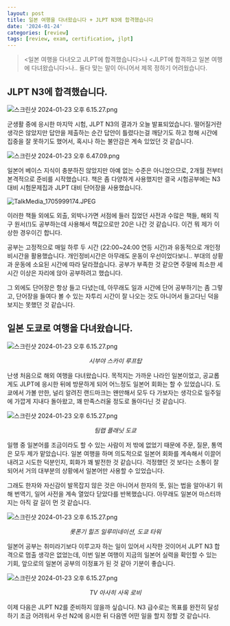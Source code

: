 ```yaml
---
layout: post
title: 일본 여행을 다녀왔습니다 + JLPT N3에 합격했습니다
date: '2024-01-24'
categories: [review]
tags: [review, exam, certification, jlpt]
---
```


<style>
  .img-caption {
    text-align: center;
    font-style: italic;
  }
</style>

> &lt;일본 여행을 다녀오고 JLPT에 합격했습니다&gt;나 &lt;JLPT에 합격하고 일본 여행에 다녀왔습니다&gt;나.. 둘다 맞는 말이 아니어서 제목 정하기 어려웠습니다.

## JLPT N3에 합격했습니다.

![스크린샷 2024-01-23 오후 6.15.27.png](/static/posts/2024-01-24-passed-jlpt-n3-+-visited-japan/스크린샷%202024-01-23%20오후%206.15.27.png)  

군생활 중에 응시한 마지막 시험, JLPT N3의 결과가 오늘 발표되었습니다. 떨어질거란 생각은 않았지만 답안을 제출하는 순간 답안이 틀렸다는걸 깨닫기도 하고 청해 시간에 집중을 잘 못하기도 했어서, 혹시나 하는 불안감은 계속 있었던 것 같습니다.

![스크린샷 2024-01-23 오후 6.47.09.png](/static/posts/2024-01-24-passed-jlpt-n3-+-visited-japan/스크린샷%202024-01-23%20오후%206.47.09.png)  

일본어 베이스 지식이 충분하진 않았지만 아예 없는 수준은 아니었으므로, 2개월 전부터 본격적으로 준비를 시작했습니다. 책은 좀 다양하게 사용했지만 결국 시험공부에는 N3 대비 시험문제집과 JLPT 대비 단어장을 사용했습니다. 

![TalkMedia_1705999174.JPEG](/static/posts/2024-01-24-passed-jlpt-n3-+-visited-japan/TalkMedia_1705999174.JPEG)  

이러한 책들 외에도 외출, 외박나가면 서점에 들러 집었던 사전과 수많은 책들, 해외 직구 원서(!)도 공부하는데 사용해서 책값으로만 20은 나간 것 같습니다. 이건 뭐 제가 이상한 경우이긴 합니다.

공부는 고정적으로 매일 하루 두 시간 (22:00~24:00 연등 시간)과 유동적으로 개인정비시간을 활용했습니다. 개인정비시간은 아무래도 운동이 우선이었다보니.. 부대의 상황과 운동에 소요된 시간에 따라 달라졌습니다. 공부가 부족한 것 같으면 주말에 최소한 세시간 이상은 자리에 앉아 공부하려고 했습니다.

그 외에도 단어장은 항상 들고 다녔는데, 아무래도 일과 시간에 단어 공부하기는 좀 그렇고, 단어장을 들여다 볼 수 있는 자투리 시간이 잘 나오는 것도 아니어서 들고다닌 덕을 보지는 못했던 것 같습니다.

## 일본 도쿄로 여행을 다녀왔습니다.

![스크린샷 2024-01-23 오후 6.15.27.png](/static/posts/2024-01-24-passed-jlpt-n3-+-visited-japan/KakaoTalk_Photo_2024-01-24-14-12-12-1.jpeg)  
<p class="img-caption">시부야 스카이 루프탑</p>

난생 처음으로 해외 여행을 다녀왔습니다. 목적지는 가까운 나라인 일본이었고, 공교롭게도 JLPT에 응시한 뒤에 방문하게 되어 어느정도 일본어 회화는 할 수 있었습니다. 도쿄에서 가볼 만한, 널리 알려진 랜드마크는 왠만해서 모두 다 가보자는 생각으로 일주일에 가깝게 지내다 돌아왔고, 꽤 만족스러울 정도로 돌아다닌 것 같습니다.

![스크린샷 2024-01-23 오후 6.15.27.png](/static/posts/2024-01-24-passed-jlpt-n3-+-visited-japan/KakaoTalk_Photo_2024-01-24-14-12-12-2.jpeg)
<p class="img-caption">팀랩 플래닛  도쿄</p>

일행 중 일본어를 조금이라도 할 수 있는 사람이 저 밖에 없었기 때문에 주문, 질문, 통역은 모두 제가 맡았습니다. 일본 여행을 하며 의도적으로 일본어 회화를 계속해서 이끌어내려고 시도한 덕분인지, 회화가 꽤 발전한 것 같습니다. 걱정했던 것 보다는 소통이 잘 되어서 거의 대부분의 상황에서 일본어만 사용할 수 있었습니다.  

그래도 한자와 자신감이 발목잡지 않은 것은 아니어서 한자의 뜻, 읽는 법을 알아내기 위해 번역기, 일어 사전을 계속 열었다 닫았다를 반복했습니다. 아무래도 일본어 마스터까지는 아직 갈 길이 먼 것 같습니다.  

![스크린샷 2024-01-23 오후 6.15.27.png](/static/posts/2024-01-24-passed-jlpt-n3-+-visited-japan/KakaoTalk_Photo_2024-01-24-14-12-12-3.jpeg)  
<p class="img-caption">롯폰기 힐즈 일루미네이션, 도쿄 타워</p>

일본어 공부는 취미라기보다 이루고자 하는 일이 있어서 시작한 것이어서 JLPT N3 합격으로 멈출 생각은 없었는데, 이번 일본 여행이 지금의 일본어 실력을 확인할 수 있는 기회, 앞으로의 일본어 공부의 이정표가 된 것 같아 기분이 좋습니다.

![스크린샷 2024-01-23 오후 6.15.27.png](/static/posts/2024-01-24-passed-jlpt-n3-+-visited-japan/KakaoTalk_Photo_2024-01-24-14-12-12-4.jpeg)  
<p class="img-caption">TV 아사히 사옥 로비</p>

이제 다음은 JLPT N2를 준비하지 않을까 싶습니다. N3 급수로는 목표를 완전히 달성하기 조금 어려워서 우선 N2에 응시한 뒤 다음엔 어떤 일을 할지 정할 것 같습니다.
